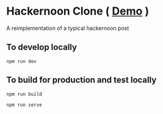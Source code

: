 # Hackernoon Clone ( [Demo](https://silly-hypatia-6c07db.netlify.app/) )
A reimplementation of a typical hackernoon post

## To develop locally
`npm run dev`

## To build for production and test locally
`npm run build`

`npm run serve`
